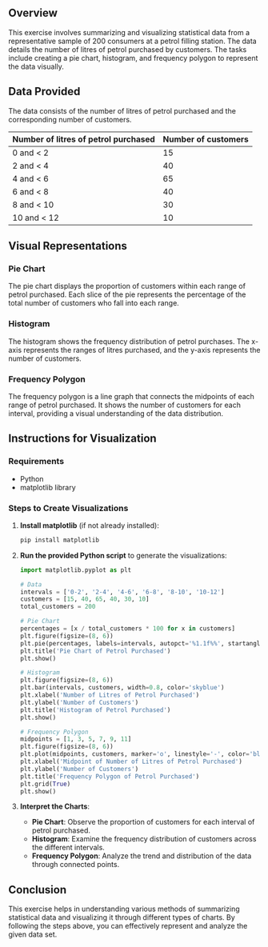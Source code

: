 ## Overview
This exercise involves summarizing and visualizing statistical data from a representative sample of 200 consumers at a petrol filling station. The data details the number of litres of petrol purchased by customers. The tasks include creating a pie chart, histogram, and frequency polygon to represent the data visually.

## Data Provided
The data consists of the number of litres of petrol purchased and the corresponding number of customers.

| Number of litres of petrol purchased | Number of customers |
|-------------------------------------|---------------------|
| 0 and < 2                           | 15                  |
| 2 and < 4                           | 40                  |
| 4 and < 6                           | 65                  |
| 6 and < 8                           | 40                  |
| 8 and < 10                          | 30                  |
| 10 and < 12                         | 10                  |

## Visual Representations

### Pie Chart
The pie chart displays the proportion of customers within each range of petrol purchased. Each slice of the pie represents the percentage of the total number of customers who fall into each range.

### Histogram
The histogram shows the frequency distribution of petrol purchases. The x-axis represents the ranges of litres purchased, and the y-axis represents the number of customers.

### Frequency Polygon
The frequency polygon is a line graph that connects the midpoints of each range of petrol purchased. It shows the number of customers for each interval, providing a visual understanding of the data distribution.

## Instructions for Visualization

### Requirements
- Python
- matplotlib library

### Steps to Create Visualizations

1. **Install matplotlib** (if not already installed):
   ```sh
   pip install matplotlib
   ```

2. **Run the provided Python script** to generate the visualizations:
   ```python
   import matplotlib.pyplot as plt

   # Data
   intervals = ['0-2', '2-4', '4-6', '6-8', '8-10', '10-12']
   customers = [15, 40, 65, 40, 30, 10]
   total_customers = 200

   # Pie Chart
   percentages = [x / total_customers * 100 for x in customers]
   plt.figure(figsize=(8, 6))
   plt.pie(percentages, labels=intervals, autopct='%1.1f%%', startangle=140)
   plt.title('Pie Chart of Petrol Purchased')
   plt.show()

   # Histogram
   plt.figure(figsize=(8, 6))
   plt.bar(intervals, customers, width=0.8, color='skyblue')
   plt.xlabel('Number of Litres of Petrol Purchased')
   plt.ylabel('Number of Customers')
   plt.title('Histogram of Petrol Purchased')
   plt.show()

   # Frequency Polygon
   midpoints = [1, 3, 5, 7, 9, 11]
   plt.figure(figsize=(8, 6))
   plt.plot(midpoints, customers, marker='o', linestyle='-', color='blue')
   plt.xlabel('Midpoint of Number of Litres of Petrol Purchased')
   plt.ylabel('Number of Customers')
   plt.title('Frequency Polygon of Petrol Purchased')
   plt.grid(True)
   plt.show()
   ```

3. **Interpret the Charts**:
   - **Pie Chart**: Observe the proportion of customers for each interval of petrol purchased.
   - **Histogram**: Examine the frequency distribution of customers across the different intervals.
   - **Frequency Polygon**: Analyze the trend and distribution of the data through connected points.

## Conclusion
This exercise helps in understanding various methods of summarizing statistical data and visualizing it through different types of charts. By following the steps above, you can effectively represent and analyze the given data set.